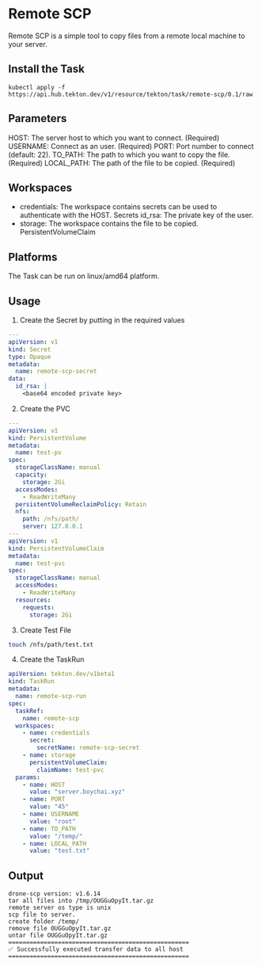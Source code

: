 # Remote SCP
Remote SCP is a simple tool to copy files from a remote local machine to your server.

## Install the Task
```
kubectl apply -f https://api.hub.tekton.dev/v1/resource/tekton/task/remote-scp/0.1/raw
```
## Parameters
HOST: The server host to which you want to connect. (Required)
USERNAME: Connect as an user. (Required)
PORT: Port number to connect (default: 22).
TO_PATH: The path to which you want to copy the file. (Required)
LOCAL_PATH: The path of the file to be copied. (Required)

## Workspaces
- credentials: The workspace contains secrets can be used to authenticate with the HOST.
    Secrets
    id_rsa: The private key of the user.
- storage: The workspace contains the file to be copied.
    PersistentVolumeClaim
## Platforms
The Task can be run on linux/amd64 platform.
## Usage
1. Create the Secret by putting in the required values
```yaml
---
apiVersion: v1
kind: Secret
type: Opaque
metadata:
  name: remote-scp-secret
data:
  id_rsa: |
    <base64 encoded private key>
```
2. Create the PVC
```yaml
---
apiVersion: v1
kind: PersistentVolume
metadata:
  name: test-pv
spec:
  storageClassName: manual
  capacity:
    storage: 2Gi
  accessModes:
    - ReadWriteMany
  persistentVolumeReclaimPolicy: Retain
  nfs:
    path: /nfs/path/
    server: 127.0.0.1
---
apiVersion: v1
kind: PersistentVolumeClaim
metadata:
  name: test-pvc
spec:
  storageClassName: manual
  accessModes:
    - ReadWriteMany
  resources:
    requests:
      storage: 2Gi
```
3. Create Test File 
```bash
touch /nfs/path/test.txt
```
4. Create the TaskRun
```yaml
apiVersion: tekton.dev/v1beta1
kind: TaskRun
metadata:
  name: remote-scp-run
spec:
  taskRef:
    name: remote-scp
  workspaces:
    - name: credentials
      secret:
        secretName: remote-scp-secret
    - name: storage
      persistentVolumeClaim:
        claimName: test-pvc
  params:
    - name: HOST
      value: "server.boychai.xyz"
    - name: PORT
      value: "45"
    - name: USERNAME
      value: "root"
    - name: TO_PATH
      value: "/temp/"
    - name: LOCAL_PATH
      value: "test.txt"
```

## Output
```text
drone-scp version: v1.6.14
tar all files into /tmp/OUGGuOpyIt.tar.gz
remote server os type is unix
scp file to server.
create folder /temp/
remove file OUGGuOpyIt.tar.gz
untar file OUGGuOpyIt.tar.gz
===================================================
✅ Successfully executed transfer data to all host
===================================================
```